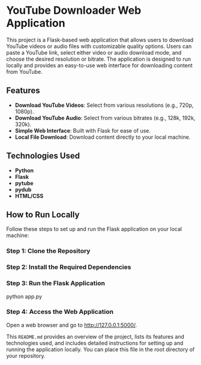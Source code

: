 # YouTube Downloader Web Application

This project is a Flask-based web application that allows users to download YouTube videos or audio files with customizable quality options. Users can paste a YouTube link, select either video or audio download mode, and choose the desired resolution or bitrate. The application is designed to run locally and provides an easy-to-use web interface for downloading content from YouTube.

## Features
- **Download YouTube Videos**: Select from various resolutions (e.g., 720p, 1080p).
- **Download YouTube Audio**: Select from various bitrates (e.g., 128k, 192k, 320k).
- **Simple Web Interface**: Built with Flask for ease of use.
- **Local File Download**: Download content directly to your local machine.

## Technologies Used
- **Python**
- **Flask**
- **pytube**
- **pydub**
- **HTML/CSS**

## How to Run Locally

Follow these steps to set up and run the Flask application on your local machine:

### Step 1: Clone the Repository

### Step 2: Install the Required Dependencies

### Step 3: Run the Flask Application
python app.py

### Step 4: Access the Web Application
Open a web browser and go to http://127.0.0.1:5000/.


This `README.md` provides an overview of the project, lists its features and technologies used, and includes detailed instructions for setting up and running the application locally. You can place this file in the root directory of your repository.

